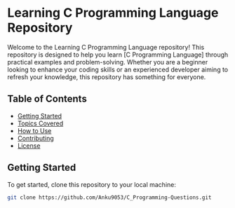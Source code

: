 # Learning C Programming Language Repository

Welcome to the Learning C Programming Language repository! This repository is designed to help you learn [C Programming Language] through practical examples and problem-solving. Whether you are a beginner looking to enhance your coding skills or an experienced developer aiming to refresh your knowledge, this repository has something for everyone.

## Table of Contents

- [Getting Started](#getting-started)
- [Topics Covered](#topics-covered)
- [How to Use](#how-to-use)
- [Contributing](#contributing)
- [License](#license)

## Getting Started

To get started, clone this repository to your local machine:

```bash
git clone https://github.com/Anku9053/C_Programming-Questions.git
